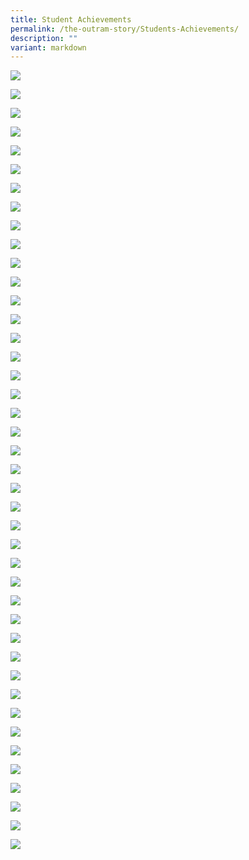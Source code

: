 ```yaml
---
title: Student Achievements
permalink: /the-outram-story/Students-Achievements/
description: ""
variant: markdown
---
```




![](/images/Outram_Honour_Roll_2023_2024__1__Page_01.jpg)

![](/images/Outram_Honour_Roll_2023_2024__1__Page_02.jpg)

![](/images/Outram_Honour_Roll_2023_2024__1__Page_03.jpg)

![](/images/Outram_Honour_Roll_2023_2024__1__Page_04.jpg)

![](/images/Outram_Honour_Roll_2023_2024__1__Page_05.jpg)

![](/images/Outram_Honour_Roll_2023_2024__1__Page_06.jpg)

![](/images/Outram_Honour_Roll_2023_2024__1__Page_07.jpg)

![](/images/Outram_Honour_Roll_2023_2024__1__Page_08.jpg)

![](/images/Outram_Honour_Roll_2023_2024__1__Page_09.jpg)

![](/images/Outram_Honour_Roll_2023_2024__1__Page_10.jpg)

![](/images/Outram_Honour_Roll_2023_2024__1__Page_11.jpg)

![](/images/Outram_Honour_Roll_2023_2024__1__Page_12.jpg)

![](/images/Outram_Honour_Roll_2023_2024__1__Page_13.jpg)

![](/images/Outram_Honour_Roll_2023_2024__1__Page_14.jpg)

![](/images/Outram_Honour_Roll_2023_2024__1__Page_15.jpg)

![](/images/Outram_Honour_Roll_2023_2024__1__Page_16.jpg)

![](/images/Outram_Honour_Roll_2023_2024__1__Page_17.jpg)

![](/images/Outram_Honour_Roll_2023_2024__1__Page_18.jpg)

![](/images/Outram_Honour_Roll_2023_2024__1__Page_19.jpg)

![](/images/Outram_Honour_Roll_2023_2024__1__Page_20.jpg)

![](/images/Outram_Honour_Roll_2023_2024__1__Page_21.jpg)

![](/images/Outram_Honour_Roll_2023_2024__1__Page_22.jpg)

![](/images/Outram_Honour_Roll_2023_2024__1__Page_23.jpg)

![](/images/Outram_Honour_Roll_2023_2024__1__Page_24.jpg)

![](/images/Outram_Honour_Roll_2023_2024__1__Page_25.jpg)

![](/images/Outram_Honour_Roll_2023_2024__1__Page_26.jpg)

![](/images/Outram_Honour_Roll_2023_2024__1__Page_27.jpg)

![](/images/Outram_Honour_Roll_2023_2024__1__Page_28.jpg)

![](/images/Outram_Honour_Roll_2023_2024__1__Page_29.jpg)

![](/images/Outram_Honour_Roll_2023_2024__1__Page_30.jpg)

![](/images/Outram_Honour_Roll_2023_2024__1__Page_31.jpg)

![](/images/Outram_Honour_Roll_2023_2024__1__Page_32.jpg)

![](/images/Outram_Honour_Roll_2023_2024__1__Page_33.jpg)

![](/images/Outram_Honour_Roll_2023_2024__1__Page_34.jpg)

![](/images/Outram_Honour_Roll_2023_2024__1__Page_35.jpg)

![](/images/Outram_Honour_Roll_2023_2024__1__Page_36.jpg)

![](/images/Outram_Honour_Roll_2023_2024__1__Page_37.jpg)

![](/images/Outram_Honour_Roll_2023_2024__1__Page_38.jpg)

![](/images/Outram_Honour_Roll_2023_2024__1__Page_39.jpg)

![](/images/Outram_Honour_Roll_2023_2024__1__Page_40.jpg)

![](/images/Outram_Honour_Roll_2023_2024__1__Page_41.jpg)

![](/images/Outram_Honour_Roll_2023_2024__1__Page_42.jpg)